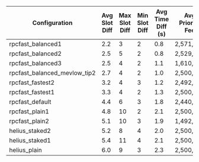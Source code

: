 | Configuration | Avg Slot Diff | Max Slot Diff | Min Slot Diff | Avg Time Diff (s) | Avg Priority Fee | Success Rate |
|---------------|---------------|---------------|---------------|-------------------|------------------|--------------|
| rpcfast_balanced1 | 2.2 | 3 | 2 | 0.8 | 2,571,037 | 10/10 |
| rpcfast_balanced2 | 2.5 | 5 | 2 | 0.8 | 2,529,215 | 10/10 |
| rpcfast_balanced3 | 2.5 | 4 | 2 | 1.1 | 1,610,057 | 10/10 |
| rpcfast_balanced_mevlow_tip2 | 2.7 | 4 | 2 | 1.0 | 2,500,000 | 10/10 |
| rpcfast_fastest2 | 3.2 | 4 | 3 | 1.2 | 2,492,789 | 10/10 |
| rpcfast_fastest1 | 3.3 | 4 | 2 | 1.3 | 2,500,000 | 10/10 |
| rpcfast_default | 4.4 | 6 | 3 | 1.8 | 2,440,974 | 10/10 |
| rpcfast_plain1 | 4.8 | 10 | 2 | 2.1 | 2,500,000 | 10/10 |
| rpcfast_plain2 | 5.1 | 10 | 3 | 1.9 | 1,492,764 | 10/10 |
| helius_staked2 | 5.2 | 8 | 4 | 2.0 | 2,500,000 | 10/10 |
| helius_staked1 | 5.4 | 11 | 4 | 2.1 | 2,500,459 | 10/10 |
| helius_plain | 6.0 | 9 | 3 | 2.3 | 2,500,000 | 10/10 |